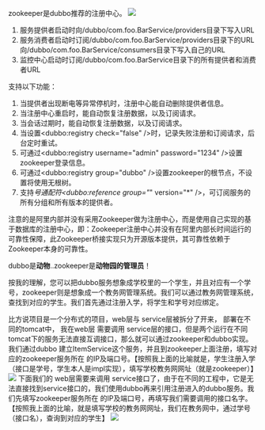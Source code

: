 zookeeper是dubbo推荐的注册中心。
![](https://github.com/loveincode/notes/blob/master/image/04/dubbo/1.jpg)
 1. 服务提供者启动时向/dubbo/com.foo.BarService/providers目录下写入URL
 2. 服务消费者启动时订阅/dubbo/com.foo.BarService/providers目录下的URL向/dubbo/com.foo.BarService/consumers目录下写入自己的URL
 3. 监控中心启动时订阅/dubbo/com.foo.BarService目录下的所有提供者和消费者URL

支持以下功能：

 1. 当提供者出现断电等异常停机时，注册中心能自动删除提供者信息。
 2. 当注册中心重启时，能自动恢复注册数据，以及订阅请求。
 3. 当会话过期时，能自动恢复注册数据，以及订阅请求。
 4. 当设置<dubbo:registry check="false" />时，记录失败注册和订阅请求，后台定时重试。
 5. 可通过<dubbo:registry username="admin" password="1234" />设置zookeeper登录信息。
 6. 可通过<dubbo:registry group="dubbo" />设置zookeeper的根节点，不设置将使用无根树。
 7. 支持*号通配符<dubbo:reference group="*" version="*" />，可订阅服务的所有分组和所有版本的提供者。

注意的是阿里内部并没有采用Zookeeper做为注册中心，而是使用自己实现的基于数据库的注册中心，即：Zookeeper注册中心并没有在阿里内部长时间运行的可靠性保障，此Zookeeper桥接实现只为开源版本提供，其可靠性依赖于Zookeeper本身的可靠性。

dubbo是**动物**..zookeeper是**动物园的管理员**！

按我的理解，您可以把dubbo服务想象成学校里的一个学生，并且对应有一个学号，zookeeper则是想象成一个教务网管理系统。我们可以通过教务网管理系统，查找到对应的学生。我们首先通过注册入学，将学生和学号对应绑定。          

比方说项目是一个分布式的项目，web层与 service层被拆分了开来， 部署在不同的tomcat中， 我在web层 需要调用 service层的接口，但是两个运行在不同tomcat下的服务无法直接互调接口，那么就可以通过zookeeper和dubbo实现。 我们通过dubbo 建立ItemService这个服务，并且到zookeeper上面注册，填写对应的zookeeper服务所在 的IP及端口号。【按照我上面的比喻就是，学生注册入学（接口是学号，学生本人是impl实现），填写学校教务网网址（就是zookeeper）】
![](https://github.com/loveincode/notes/blob/master/image/04/dubbo/2.jpg)
下面我们的 web层需要来调用 service接口了，由于在不同的工程中，它是无法直接找到service接口的，我们使用dubbo再来引用注册进入的dubbo服务。我们先填写zookeeper服务所在 的IP及端口号，再填写我们需要调用的接口名字。【按照我上面的比喻，就是填写学校的教务网网址，我们在教务网中，通过学号（接口名），查询到对应的学生】
![](https://github.com/loveincode/notes/blob/master/image/04/dubbo/3.jpg)
